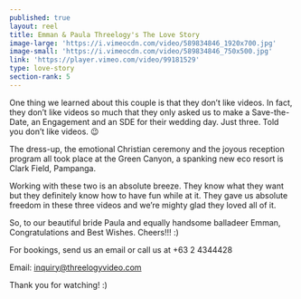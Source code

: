 ```yaml
---
published: true
layout: reel
title: Emman & Paula Threelogy's The Love Story
image-large: 'https://i.vimeocdn.com/video/589834846_1920x700.jpg'
image-small: 'https://i.vimeocdn.com/video/589834846_750x500.jpg'
link: 'https://player.vimeo.com/video/99181529'
type: love-story
section-rank: 5
---
```

One thing we learned about this couple is that they don’t like videos. In fact, they don’t like videos so much that they only asked us to make a Save-the-Date, an Engagement and an SDE for their wedding day. Just three. Told you don’t like videos. 😉

The dress-up, the emotional Christian ceremony and the joyous reception program all took place at the Green Canyon, a spanking new eco resort is Clark Field, Pampanga.

Working with these two is an absolute breeze. They know what they want but they definitely know how to have fun while at it. They gave us absolute freedom in these three videos and we’re mighty glad they loved all of it.

So, to our beautiful bride Paula and equally handsome balladeer Emman, Congratulations and Best Wishes. Cheers!!! :) 

For bookings, send us an email or call us at +63 2 4344428

Email: inquiry@threelogyvideo.com

Thank you for watching! :)
